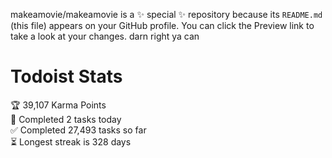 makeamovie/makeamovie is a ✨ special ✨ repository because its `README.md` (this file) appears on your GitHub profile.
You can click the Preview link to take a look at your changes. darn right ya can

# Todoist Stats

<!-- TODO-IST:START -->
🏆  39,107 Karma Points           
🌸  Completed 2 tasks today           
✅  Completed 27,493 tasks so far           
⏳  Longest streak is 328 days
<!-- TODO-IST:END -->